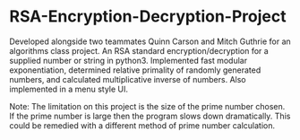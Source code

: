 # RSA-Encryption-Decryption-Project

Developed alongside two teammates Quinn Carson and Mitch Guthrie for an algorithms class project. An RSA standard encryption/decryption for a supplied number or string in python3. Implemented fast modular exponentiation, determined relative primality of randomly generated numbers, and calculated multiplicative inverse of numbers. Also implemented in a menu style UI.

Note: The limitation on this project is the size of the prime number chosen. If the prime number is large then the program slows down dramatically. This could be remedied with a different method of prime number calculation.

